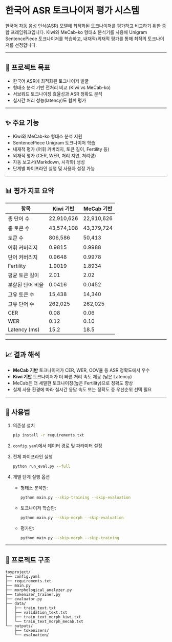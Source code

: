 # 한국어 ASR 토크나이저 평가 시스템

한국어 자동 음성 인식(ASR) 모델에 최적화된 토크나이저를 평가하고 비교하기 위한 종합 프레임워크입니다.
Kiwi와 MeCab-ko 형태소 분석기를 사용해 Unigram SentencePiece 토크나이저를 학습하고, 내재적/외재적 평가를 통해 최적의 토크나이저를 선정합니다.

---

## 🎯 프로젝트 목표

* 한국어 ASR에 최적화된 토크나이저 발굴
* 형태소 분석 기반 전처리 비교 (Kiwi vs MeCab-ko)
* 서브워드 토크나이징 효율성과 ASR 정확도 분석
* 실시간 처리 성능(latency)도 함께 평가

---

## ✨ 주요 기능

* Kiwi와 MeCab-ko 형태소 분석 지원
* SentencePiece Unigram 토크나이저 학습
* 내재적 평가 (어휘 커버리지, 토큰 길이, Fertility 등)
* 외재적 평가 (CER, WER, 처리 지연, 처리량)
* 자동 보고서(Markdown, 시각화) 생성
* 단계별 파이프라인 실행 및 사용자 설정 가능

---

## 📊 평가 지표 요약

| 항목           | Kiwi 기반    | MeCab 기반   |
| ------------ | ---------- | ---------- |
| 총 단어 수       | 22,910,626 | 22,910,626 |
| 총 토큰 수       | 43,574,108 | 43,379,724 |
| <unk> 토큰 수   | 806,586    | 50,413     |
| 어휘 커버리지      | 0.9815     | 0.9988     |
| 단어 커버리지      | 0.9648     | 0.9978     |
| Fertility    | 1.9019     | 1.8934     |
| 평균 토큰 길이     | 2.01       | 2.02       |
| 분할된 단어 비율    | 0.0416     | 0.0452     |
| 고유 토큰 수      | 15,438     | 14,340     |
| 고유 단어 수      | 262,025    | 262,025    |
| CER          | 0.08       | 0.06       |
| WER          | 0.12       | 0.10       |
| Latency (ms) | 15.2       | 18.5       |

---

## 📈 결과 해석

* **MeCab 기반** 토크나이저가 CER, WER, OOV율 등 ASR 정확도에서 우수
* **Kiwi 기반** 토크나이저가 더 빠른 처리 속도 제공 (낮은 Latency)
* MeCab은 더 세밀한 토크나이징(높은 Fertility)으로 정확도 향상
* 실제 사용 환경에 따라 실시간 응답 속도 또는 정확도 중 우선순위 선택 필요

---

## 🚀 사용법

1. 의존성 설치

   ```bash
   pip install -r requirements.txt
   ```

2. `config.yaml`에서 데이터 경로 및 파라미터 설정

3. 전체 파이프라인 실행

   ```bash
   python run_eval.py --full
   ```

4. 개별 단계 실행 옵션

   * 형태소 분석만:

     ```bash
     python main.py --skip-training --skip-evaluation
     ```
   * 토크나이저 학습만:

     ```bash
     python main.py --skip-morph --skip-evaluation
     ```
   * 평가만:

     ```bash
     python main.py --skip-morph --skip-training
     ```

---

## 📁 프로젝트 구조

```
toyproject/
├── config.yaml
├── requirements.txt
├── main.py
├── morphological_analyzer.py
├── tokenizer_trainer.py
├── evaluator.py
├── data/
│   ├── train_text.txt
│   ├── validation_text.txt
│   ├── train_text_morph_kiwi.txt
│   └── train_text_morph_mecab.txt
└── outputs/
    ├── tokenizers/
    └── evaluation/

